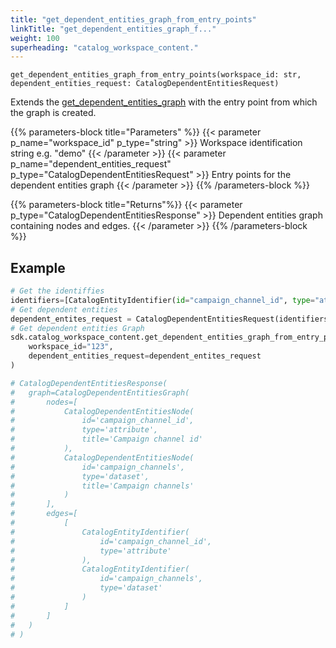 ```yaml
---
title: "get_dependent_entities_graph_from_entry_points"
linkTitle: "get_dependent_entities_graph_f..."
weight: 100
superheading: "catalog_workspace_content."
---
```




``get_dependent_entities_graph_from_entry_points(workspace_id: str, dependent_entities_request: CatalogDependentEntitiesRequest)``

Extends the [get_dependent_entities_graph](../get_dependent_entities_graph/) with the entry point from which the graph is created.

{{% parameters-block  title="Parameters" %}}
{{< parameter p_name="workspace_id" p_type="string" >}}
Workspace identification string e.g. "demo"
{{< /parameter >}}
{{< parameter p_name="dependent_entities_request" p_type="CatalogDependentEntitiesRequest" >}}
Entry points for the dependent entities graph
{{< /parameter >}}
{{% /parameters-block %}}

{{% parameters-block title="Returns"%}}
{{< parameter p_type="CatalogDependentEntitiesResponse" >}}
Dependent entities graph containing nodes and edges.
{{< /parameter >}}
{{% /parameters-block %}}

## Example

```Python
# Get the identiffies
identifiers=[CatalogEntityIdentifier(id="campaign_channel_id", type="attribute")]
# Get dependent entities
dependent_entites_request = CatalogDependentEntitiesRequest(identifiers=identifiers)
# Get dependent entities Graph
sdk.catalog_workspace_content.get_dependent_entities_graph_from_entry_points(
    workspace_id="123",
    dependent_entities_request=dependent_entites_request
)

# CatalogDependentEntitiesResponse(
#   graph=CatalogDependentEntitiesGraph(
#       nodes=[
#           CatalogDependentEntitiesNode(
#               id='campaign_channel_id',
#               type='attribute',
#               title='Campaign channel id'
#           ),
#           CatalogDependentEntitiesNode(
#               id='campaign_channels',
#               type='dataset',
#               title='Campaign channels'
#           )
#       ],
#       edges=[
#           [
#               CatalogEntityIdentifier(
#                   id='campaign_channel_id',
#                   type='attribute'
#               ),
#               CatalogEntityIdentifier(
#                   id='campaign_channels',
#                   type='dataset'
#               )
#           ]
#       ]
#   )
# )

```
